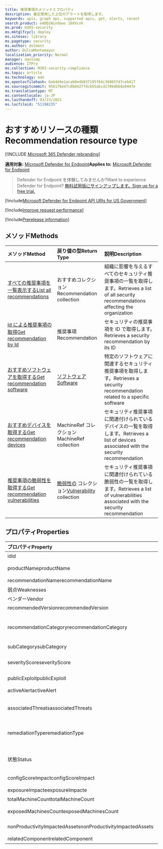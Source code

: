 ```yaml
---
title: 推奨事項のメソッドとプロパティ
description: 最近使用した上位のアラートを取得します。
keywords: apis, graph api, supported apis, get, alerts, recent
search.product: eADQiWindows 10XVcnh
ms.prod: m365-security
ms.mktglfcycl: deploy
ms.sitesec: library
ms.pagetype: security
ms.author: dolmont
author: DulceMontemayor
localization_priority: Normal
manager: dansimp
audience: ITPro
ms.collection: M365-security-compliance
ms.topic: article
ms.technology: mde
ms.openlocfilehash: 6ab4d4e1acab0e4b837195f64c369057d7ceb417
ms.sourcegitcommit: 956176ed7c8b8427fdc655abcd1709d86da9447e
ms.translationtype: MT
ms.contentlocale: ja-JP
ms.lasthandoff: 03/23/2021
ms.locfileid: "51198235"
---
```

# <a name="recommendation-resource-type"></a><span data-ttu-id="94876-104">おすすめリソースの種類</span><span class="sxs-lookup"><span data-stu-id="94876-104">Recommendation resource type</span></span>

[!INCLUDE [Microsoft 365 Defender rebranding](../../includes/microsoft-defender.md)]


<span data-ttu-id="94876-105">**適用対象:** [Microsoft Defender for Endpoint](https://go.microsoft.com/fwlink/?linkid=2154037)</span><span class="sxs-lookup"><span data-stu-id="94876-105">**Applies to:** [Microsoft Defender for Endpoint](https://go.microsoft.com/fwlink/?linkid=2154037)</span></span>

> <span data-ttu-id="94876-106">Defender for Endpoint を体験してみませんか?</span><span class="sxs-lookup"><span data-stu-id="94876-106">Want to experience Defender for Endpoint?</span></span> [<span data-ttu-id="94876-107">無料試用版にサインアップします。</span><span class="sxs-lookup"><span data-stu-id="94876-107">Sign up for a free trial.</span></span>](https://www.microsoft.com/microsoft-365/windows/microsoft-defender-atp?ocid=docs-wdatp-exposedapis-abovefoldlink) 

[!include[Microsoft Defender for Endpoint API URIs for US Government](../../includes/microsoft-defender-api-usgov.md)]

[!include[Improve request performance](../../includes/improve-request-performance.md)]


[!include[Prerelease information](../../includes/prerelease.md)]

## <a name="methods"></a><span data-ttu-id="94876-108">メソッド</span><span class="sxs-lookup"><span data-stu-id="94876-108">Methods</span></span>
<span data-ttu-id="94876-109">メソッド</span><span class="sxs-lookup"><span data-stu-id="94876-109">Method</span></span> |<span data-ttu-id="94876-110">戻り値の型</span><span class="sxs-lookup"><span data-stu-id="94876-110">Return Type</span></span> |<span data-ttu-id="94876-111">説明</span><span class="sxs-lookup"><span data-stu-id="94876-111">Description</span></span>
:---|:---|:---
[<span data-ttu-id="94876-112">すべての推奨事項を一覧表示する</span><span class="sxs-lookup"><span data-stu-id="94876-112">List all recommendations</span></span>](get-all-recommendations.md) | <span data-ttu-id="94876-113">おすすめコレクション</span><span class="sxs-lookup"><span data-stu-id="94876-113">Recommendation collection</span></span> | <span data-ttu-id="94876-114">組織に影響を与えるすべてのセキュリティ推奨事項の一覧を取得します。</span><span class="sxs-lookup"><span data-stu-id="94876-114">Retrieves a list of all security recommendations affecting the organization</span></span>
[<span data-ttu-id="94876-115">Id による推奨事項の取得</span><span class="sxs-lookup"><span data-stu-id="94876-115">Get recommendation by Id</span></span>](get-recommendation-by-id.md) | <span data-ttu-id="94876-116">推奨事項</span><span class="sxs-lookup"><span data-stu-id="94876-116">Recommendation</span></span> | <span data-ttu-id="94876-117">セキュリティの推奨事項を ID で取得します。</span><span class="sxs-lookup"><span data-stu-id="94876-117">Retrieves a security recommendation by its ID</span></span>
[<span data-ttu-id="94876-118">おすすめソフトウェアを取得する</span><span class="sxs-lookup"><span data-stu-id="94876-118">Get recommendation software</span></span>](get-recommendation-software.md)| [<span data-ttu-id="94876-119">ソフトウェア</span><span class="sxs-lookup"><span data-stu-id="94876-119">Software</span></span>](software.md) | <span data-ttu-id="94876-120">特定のソフトウェアに関連するセキュリティ推奨事項を取得します。</span><span class="sxs-lookup"><span data-stu-id="94876-120">Retrieves a security recommendation related to a specific software</span></span>
[<span data-ttu-id="94876-121">おすすめデバイスを取得する</span><span class="sxs-lookup"><span data-stu-id="94876-121">Get recommendation devices</span></span>](get-recommendation-machines.md)|<span data-ttu-id="94876-122">MachineRef コレクション</span><span class="sxs-lookup"><span data-stu-id="94876-122">MachineRef collection</span></span> | <span data-ttu-id="94876-123">セキュリティ推奨事項に関連付けられているデバイスの一覧を取得します。</span><span class="sxs-lookup"><span data-stu-id="94876-123">Retrieves a list of devices associated with the security recommendation</span></span>
[<span data-ttu-id="94876-124">推奨事項の脆弱性を取得する</span><span class="sxs-lookup"><span data-stu-id="94876-124">Get recommendation vulnerabilities</span></span>](get-recommendation-vulnerabilities.md) | <span data-ttu-id="94876-125">[脆弱性の](vulnerability.md) コレクション</span><span class="sxs-lookup"><span data-stu-id="94876-125">[Vulnerability](vulnerability.md) collection</span></span> | <span data-ttu-id="94876-126">セキュリティ推奨事項に関連付けられている脆弱性の一覧を取得します。</span><span class="sxs-lookup"><span data-stu-id="94876-126">Retrieves a list of vulnerabilities associated with the security recommendation</span></span>


## <a name="properties"></a><span data-ttu-id="94876-127">プロパティ</span><span class="sxs-lookup"><span data-stu-id="94876-127">Properties</span></span>
<span data-ttu-id="94876-128">プロパティ</span><span class="sxs-lookup"><span data-stu-id="94876-128">Property</span></span> |   <span data-ttu-id="94876-129">種類</span><span class="sxs-lookup"><span data-stu-id="94876-129">Type</span></span>   |   <span data-ttu-id="94876-130">説明</span><span class="sxs-lookup"><span data-stu-id="94876-130">Description</span></span>
:---|:---|:---
<span data-ttu-id="94876-131">id</span><span class="sxs-lookup"><span data-stu-id="94876-131">id</span></span> | <span data-ttu-id="94876-132">文字列</span><span class="sxs-lookup"><span data-stu-id="94876-132">String</span></span> | <span data-ttu-id="94876-133">推奨事項 ID</span><span class="sxs-lookup"><span data-stu-id="94876-133">Recommendation ID</span></span>
<span data-ttu-id="94876-134">productName</span><span class="sxs-lookup"><span data-stu-id="94876-134">productName</span></span> | <span data-ttu-id="94876-135">文字列型 (String)</span><span class="sxs-lookup"><span data-stu-id="94876-135">String</span></span> | <span data-ttu-id="94876-136">関連するソフトウェア名</span><span class="sxs-lookup"><span data-stu-id="94876-136">Related software name</span></span>  
<span data-ttu-id="94876-137">recommendationName</span><span class="sxs-lookup"><span data-stu-id="94876-137">recommendationName</span></span> | <span data-ttu-id="94876-138">文字列</span><span class="sxs-lookup"><span data-stu-id="94876-138">String</span></span> | <span data-ttu-id="94876-139">おすすめ名</span><span class="sxs-lookup"><span data-stu-id="94876-139">Recommendation name</span></span>
<span data-ttu-id="94876-140">弱点</span><span class="sxs-lookup"><span data-stu-id="94876-140">Weaknesses</span></span> | <span data-ttu-id="94876-141">Long</span><span class="sxs-lookup"><span data-stu-id="94876-141">Long</span></span> | <span data-ttu-id="94876-142">検出された脆弱性の数</span><span class="sxs-lookup"><span data-stu-id="94876-142">Number of discovered vulnerabilities</span></span>
<span data-ttu-id="94876-143">ベンダー</span><span class="sxs-lookup"><span data-stu-id="94876-143">Vendor</span></span> | <span data-ttu-id="94876-144">文字列</span><span class="sxs-lookup"><span data-stu-id="94876-144">String</span></span> | <span data-ttu-id="94876-145">関連ベンダー名</span><span class="sxs-lookup"><span data-stu-id="94876-145">Related vendor name</span></span>
<span data-ttu-id="94876-146">recommendedVersion</span><span class="sxs-lookup"><span data-stu-id="94876-146">recommendedVersion</span></span> | <span data-ttu-id="94876-147">文字列</span><span class="sxs-lookup"><span data-stu-id="94876-147">String</span></span> | <span data-ttu-id="94876-148">推奨バージョン</span><span class="sxs-lookup"><span data-stu-id="94876-148">Recommended version</span></span>
<span data-ttu-id="94876-149">recommendationCategory</span><span class="sxs-lookup"><span data-stu-id="94876-149">recommendationCategory</span></span> | <span data-ttu-id="94876-150">文字列</span><span class="sxs-lookup"><span data-stu-id="94876-150">String</span></span> | <span data-ttu-id="94876-151">おすすめカテゴリ。</span><span class="sxs-lookup"><span data-stu-id="94876-151">Recommendation category.</span></span> <span data-ttu-id="94876-152">使用できる値は、"Accounts"、"Application"、"Network"、"OS"、"SecurityStack" です。</span><span class="sxs-lookup"><span data-stu-id="94876-152">Possible values are: "Accounts", "Application", "Network", "OS", "SecurityStack</span></span>
<span data-ttu-id="94876-153">subCategory</span><span class="sxs-lookup"><span data-stu-id="94876-153">subCategory</span></span> | <span data-ttu-id="94876-154">文字列</span><span class="sxs-lookup"><span data-stu-id="94876-154">String</span></span> | <span data-ttu-id="94876-155">おすすめサブカテゴリ</span><span class="sxs-lookup"><span data-stu-id="94876-155">Recommendation sub-category</span></span>
<span data-ttu-id="94876-156">severityScore</span><span class="sxs-lookup"><span data-stu-id="94876-156">severityScore</span></span> | <span data-ttu-id="94876-157">Double</span><span class="sxs-lookup"><span data-stu-id="94876-157">Double</span></span> | <span data-ttu-id="94876-158">組織の Microsoft Secure Score for Devices に対する構成の潜在的な影響 (1-10)</span><span class="sxs-lookup"><span data-stu-id="94876-158">Potential impact of the configuration to the organization's Microsoft Secure Score for Devices (1-10)</span></span>
<span data-ttu-id="94876-159">publicExploit</span><span class="sxs-lookup"><span data-stu-id="94876-159">publicExploit</span></span> | <span data-ttu-id="94876-160">Boolean</span><span class="sxs-lookup"><span data-stu-id="94876-160">Boolean</span></span> | <span data-ttu-id="94876-161">パブリックエクスプロイトが利用可能</span><span class="sxs-lookup"><span data-stu-id="94876-161">Public exploit is available</span></span> 
<span data-ttu-id="94876-162">activeAlert</span><span class="sxs-lookup"><span data-stu-id="94876-162">activeAlert</span></span> | <span data-ttu-id="94876-163">Boolean</span><span class="sxs-lookup"><span data-stu-id="94876-163">Boolean</span></span> | <span data-ttu-id="94876-164">アクティブなアラートは、この推奨事項に関連付けられている</span><span class="sxs-lookup"><span data-stu-id="94876-164">Active alert is associated with this recommendation</span></span>
<span data-ttu-id="94876-165">associatedThreats</span><span class="sxs-lookup"><span data-stu-id="94876-165">associatedThreats</span></span> | <span data-ttu-id="94876-166">String collection</span><span class="sxs-lookup"><span data-stu-id="94876-166">String collection</span></span> | <span data-ttu-id="94876-167">脅威分析レポートは、この推奨事項に関連付けられている</span><span class="sxs-lookup"><span data-stu-id="94876-167">Threat analytics report is associated with this recommendation</span></span>
<span data-ttu-id="94876-168">remediationType</span><span class="sxs-lookup"><span data-stu-id="94876-168">remediationType</span></span> | <span data-ttu-id="94876-169">文字列</span><span class="sxs-lookup"><span data-stu-id="94876-169">String</span></span> | <span data-ttu-id="94876-170">修復の種類。</span><span class="sxs-lookup"><span data-stu-id="94876-170">Remediation type.</span></span> <span data-ttu-id="94876-171">指定できる値は、"ConfigurationChange"、"Update"、"Upgrade"、"Uninstall" です。</span><span class="sxs-lookup"><span data-stu-id="94876-171">Possible values are: "ConfigurationChange","Update","Upgrade","Uninstall"</span></span>
<span data-ttu-id="94876-172">状態</span><span class="sxs-lookup"><span data-stu-id="94876-172">Status</span></span> | <span data-ttu-id="94876-173">列挙</span><span class="sxs-lookup"><span data-stu-id="94876-173">Enum</span></span> | <span data-ttu-id="94876-174">推奨事項の例外の状態。</span><span class="sxs-lookup"><span data-stu-id="94876-174">Recommendation exception status.</span></span> <span data-ttu-id="94876-175">指定できる値は、"Active" と "Exception" です。</span><span class="sxs-lookup"><span data-stu-id="94876-175">Possible values are: "Active" and "Exception"</span></span>
<span data-ttu-id="94876-176">configScoreImpact</span><span class="sxs-lookup"><span data-stu-id="94876-176">configScoreImpact</span></span> | <span data-ttu-id="94876-177">Double</span><span class="sxs-lookup"><span data-stu-id="94876-177">Double</span></span> | <span data-ttu-id="94876-178">デバイスの Microsoft Secure Score の影響</span><span class="sxs-lookup"><span data-stu-id="94876-178">Microsoft Secure Score for Devices impact</span></span>
<span data-ttu-id="94876-179">exposureImpacte</span><span class="sxs-lookup"><span data-stu-id="94876-179">exposureImpacte</span></span> | <span data-ttu-id="94876-180">Double</span><span class="sxs-lookup"><span data-stu-id="94876-180">Double</span></span> | <span data-ttu-id="94876-181">露出スコアの影響</span><span class="sxs-lookup"><span data-stu-id="94876-181">Exposure score impact</span></span>
<span data-ttu-id="94876-182">totalMachineCount</span><span class="sxs-lookup"><span data-stu-id="94876-182">totalMachineCount</span></span> | <span data-ttu-id="94876-183">Long</span><span class="sxs-lookup"><span data-stu-id="94876-183">Long</span></span> | <span data-ttu-id="94876-184">インストールされているデバイスの数</span><span class="sxs-lookup"><span data-stu-id="94876-184">Number of installed devices</span></span>
<span data-ttu-id="94876-185">exposedMachinesCount</span><span class="sxs-lookup"><span data-stu-id="94876-185">exposedMachinesCount</span></span> | <span data-ttu-id="94876-186">Long</span><span class="sxs-lookup"><span data-stu-id="94876-186">Long</span></span> | <span data-ttu-id="94876-187">脆弱性にさらされるインストール済みデバイスの数</span><span class="sxs-lookup"><span data-stu-id="94876-187">Number of installed devices that are exposed to vulnerabilities</span></span>
<span data-ttu-id="94876-188">nonProductivityImpactedAssets</span><span class="sxs-lookup"><span data-stu-id="94876-188">nonProductivityImpactedAssets</span></span> | <span data-ttu-id="94876-189">Long</span><span class="sxs-lookup"><span data-stu-id="94876-189">Long</span></span> | <span data-ttu-id="94876-190">影響を受けないデバイスの数</span><span class="sxs-lookup"><span data-stu-id="94876-190">Number of devices which are not affected</span></span>  
<span data-ttu-id="94876-191">relatedComponent</span><span class="sxs-lookup"><span data-stu-id="94876-191">relatedComponent</span></span> | <span data-ttu-id="94876-192">文字列</span><span class="sxs-lookup"><span data-stu-id="94876-192">String</span></span> |  <span data-ttu-id="94876-193">関連するソフトウェア コンポーネント</span><span class="sxs-lookup"><span data-stu-id="94876-193">Related software component</span></span>
